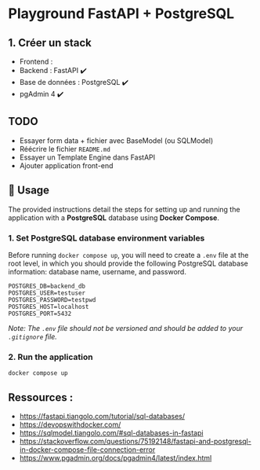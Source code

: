 # Playground FastAPI + PostgreSQL

## 1. Créer un stack

- Frontend : 
- Backend : FastAPI ✔️
- Base de données : PostgreSQL ✔️
- pgAdmin 4 ✔️

## TODO

- Essayer form data + fichier avec BaseModel (ou SQLModel)
- Réécrire le fichier `README.md`
- Essayer un Template Engine dans FastAPI
- Ajouter application front-end

## 🏃 Usage

The provided instructions detail the steps for setting up and running the application with a **PostgreSQL** database using **Docker Compose**.

### 1. Set PostgreSQL database environment variables

Before running `docker compose up`, you will need to create a `.env` file at the root level, in which you should provide the following PostgreSQL database information: database name, username, and password.

```
POSTGRES_DB=backend_db
POSTGRES_USER=testuser
POSTGRES_PASSWORD=testpwd
POSTGRES_HOST=localhost
POSTGRES_PORT=5432
```

*Note: The `.env` file should not be versioned and should be added to your `.gitignore` file.*


### 2. Run the application

```
docker compose up
```

## Ressources : 

- https://fastapi.tiangolo.com/tutorial/sql-databases/
- https://devopswithdocker.com/
- https://sqlmodel.tiangolo.com/#sql-databases-in-fastapi
- https://stackoverflow.com/questions/75192148/fastapi-and-postgresql-in-docker-compose-file-connection-error
- https://www.pgadmin.org/docs/pgadmin4/latest/index.html